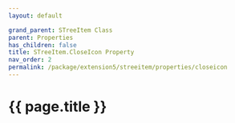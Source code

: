 ```yaml
---
layout: default

grand_parent: STreeItem Class
parent: Properties
has_children: false
title: STreeItem.CloseIcon Property
nav_order: 2
permalink: /package/extension5/streeitem/properties/closeicon
---
```

# {{ page.title }}
